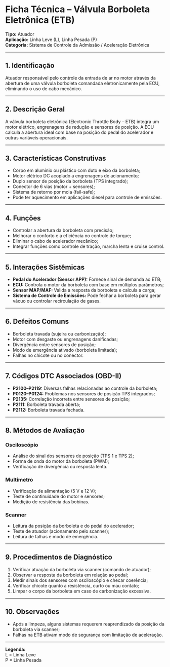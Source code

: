 # Ficha Técnica – Válvula Borboleta Eletrônica (ETB)

**Tipo:** Atuador  
**Aplicação:** Linha Leve (L), Linha Pesada (P)  
**Categoria:** Sistema de Controle da Admissão / Aceleração Eletrônica

---

## 1. Identificação
Atuador responsável pelo controle da entrada de ar no motor através da abertura de uma válvula borboleta comandada eletronicamente pela ECU, eliminando o uso de cabo mecânico.

---

## 2. Descrição Geral
A válvula borboleta eletrônica (Electronic Throttle Body – ETB) integra um motor elétrico, engrenagens de redução e sensores de posição. A ECU calcula a abertura ideal com base na posição do pedal do acelerador e outras variáveis operacionais.

---

## 3. Características Construtivas
- Corpo em alumínio ou plástico com duto e eixo da borboleta;
- Motor elétrico DC acoplado a engrenagens de acionamento;
- Duplo sensor de posição da borboleta (TPS integrado);
- Conector de 6 vias (motor + sensores);
- Sistema de retorno por mola (fail-safe);
- Pode ter aquecimento em aplicações diesel para controle de emissões.

---

## 4. Funções
- Controlar a abertura da borboleta com precisão;
- Melhorar o conforto e a eficiência no controle de torque;
- Eliminar o cabo de acelerador mecânico;
- Integrar funções como controle de tração, marcha lenta e cruise control.

---

## 5. Interações Sistêmicas
- **Pedal do Acelerador (Sensor APP):** Fornece sinal de demanda ao ETB;
- **ECU:** Controla o motor da borboleta com base em múltiplos parâmetros;
- **Sensor MAP/MAF:** Valida a resposta da borboleta e calcula a carga;
- **Sistema de Controle de Emissões:** Pode fechar a borboleta para gerar vácuo ou controlar recirculação de gases.

---

## 6. Defeitos Comuns
- Borboleta travada (sujeira ou carbonização);
- Motor com desgaste ou engrenagens danificadas;
- Divergência entre sensores de posição;
- Modo de emergência ativado (borboleta limitada);
- Falhas no chicote ou no conector.

---

## 7. Códigos DTC Associados (OBD-II)
- **P2100–P2119:** Diversas falhas relacionadas ao controle da borboleta;
- **P0120–P0124:** Problemas nos sensores de posição TPS integrados;
- **P2135:** Correlação incorreta entre sensores de posição;
- **P2111:** Borboleta travada aberta;
- **P2112:** Borboleta travada fechada.

---

## 8. Métodos de Avaliação

### Osciloscópio
- Análise do sinal dos sensores de posição (TPS 1 e TPS 2);
- Forma de onda do motor da borboleta (PWM);
- Verificação de divergência ou resposta lenta.

### Multímetro
- Verificação de alimentação (5 V e 12 V);
- Teste de continuidade do motor e sensores;
- Medição de resistência das bobinas.

### Scanner
- Leitura da posição da borboleta e do pedal do acelerador;
- Teste de atuador (acionamento pelo scanner);
- Leitura de falhas e modo de emergência.

---

## 9. Procedimentos de Diagnóstico
1. Verificar atuação da borboleta via scanner (comando de atuador);
2. Observar a resposta da borboleta em relação ao pedal;
3. Medir sinais dos sensores com osciloscópio e checar coerência;
4. Verificar chicote quanto a resistência, curto ou mau contato;
5. Limpar o corpo da borboleta em caso de carbonização excessiva.

---

## 10. Observações
- Após a limpeza, alguns sistemas requerem reaprendizado da posição da borboleta via scanner;
- Falhas na ETB ativam modo de segurança com limitação de aceleração.

---

**Legenda:**  
L = Linha Leve  
P = Linha Pesada

